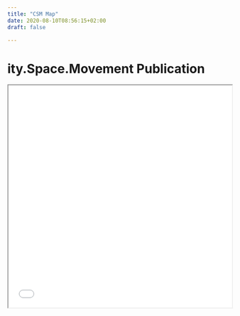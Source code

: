 ```yaml
---
title: "CSM Map"
date: 2020-08-10T08:56:15+02:00
draft: false

---
```


<html>
  <head>
    <title>City.Space.Movement</title>
  </head>
  <body>
    <h1>ity.Space.Movement Publication</h1>
    <iframe src="/upcoming/csmmap.pdf" width="100%" height="500px">
    </iframe>
  </body>
</html>